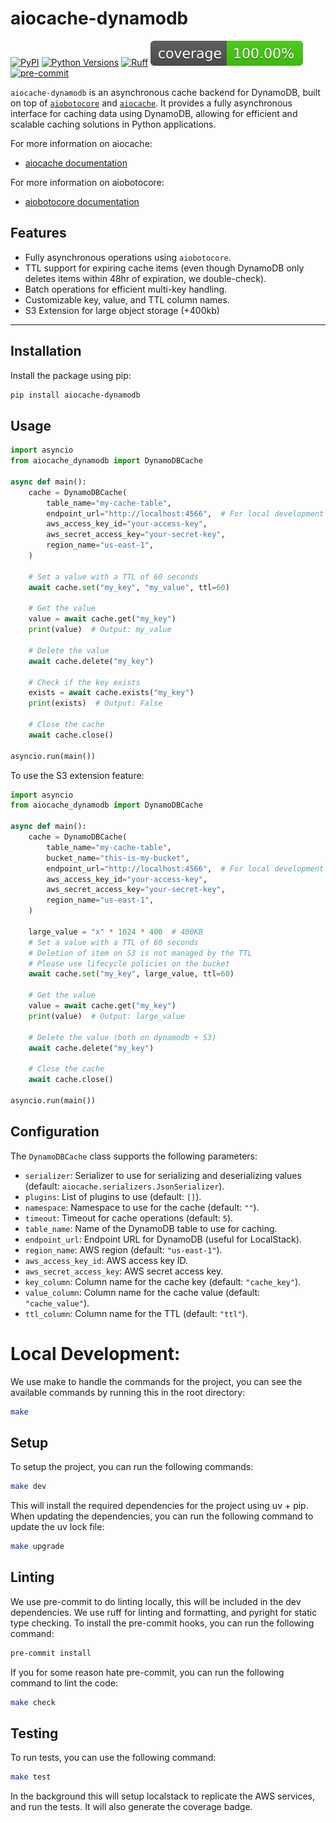 # aiocache-dynamodb

[![PyPI](https://img.shields.io/pypi/v/aiocache-dynamodb)](https://pypi.org/project/aiocache-dynamodb/)
[![Python Versions](https://img.shields.io/pypi/pyversions/aiocache-dynamodb)](https://pypi.org/project/aiocache-dynamodb/)
[![Ruff](https://img.shields.io/endpoint?url=https://raw.githubusercontent.com/astral-sh/ruff/main/assets/badge/v2.json)](https://github.com/astral-sh/ruff)
[![Coverage Status](./coverage-badge.svg?dummy=8484744)](./coverage-badge.svg)
[![pre-commit](https://img.shields.io/badge/pre--commit-enabled-brightgreen?logo=pre-commit&logoColor=white)](https://github.com/pre-commit/pre-commit)

`aiocache-dynamodb` is an asynchronous cache backend for DynamoDB, built on top of [`aiobotocore`](https://github.com/aio-libs/aiobotocore) and [`aiocache`](https://github.com/aio-libs/aiocache). It provides a fully asynchronous interface for caching data using DynamoDB, allowing for efficient and scalable caching solutions in Python applications.

For more information on aiocache:
- [aiocache documentation](https://aiocache.readthedocs.io/en/latest/)

For more information on aiobotocore:
- [aiobotocore documentation](https://aiobotocore.readthedocs.io/en/latest/)

## Features

- Fully asynchronous operations using `aiobotocore`.
- TTL support for expiring cache items (even though DynamoDB only deletes items within 48hr of expiration, we double-check).
- Batch operations for efficient multi-key handling.
- Customizable key, value, and TTL column names.
- S3 Extension for large object storage (+400kb)
---

## Installation

Install the package using pip:

```bash
pip install aiocache-dynamodb
```

## Usage
```python
import asyncio
from aiocache_dynamodb import DynamoDBCache

async def main():
    cache = DynamoDBCache(
        table_name="my-cache-table",
        endpoint_url="http://localhost:4566",  # For local development
        aws_access_key_id="your-access-key",
        aws_secret_access_key="your-secret-key",
        region_name="us-east-1",
    )

    # Set a value with a TTL of 60 seconds
    await cache.set("my_key", "my_value", ttl=60)

    # Get the value
    value = await cache.get("my_key")
    print(value)  # Output: my_value

    # Delete the value
    await cache.delete("my_key")

    # Check if the key exists
    exists = await cache.exists("my_key")
    print(exists)  # Output: False

    # Close the cache
    await cache.close()

asyncio.run(main())
```
To use the S3 extension feature:
```python
import asyncio
from aiocache_dynamodb import DynamoDBCache

async def main():
    cache = DynamoDBCache(
        table_name="my-cache-table",
        bucket_name="this-is-my-bucket",
        endpoint_url="http://localhost:4566",  # For local development
        aws_access_key_id="your-access-key",
        aws_secret_access_key="your-secret-key",
        region_name="us-east-1",
    )

    large_value = "x" * 1024 * 400  # 400KB
    # Set a value with a TTL of 60 seconds
    # Deletion of item on S3 is not managed by the TTL
    # Please use lifecycle policies on the bucket
    await cache.set("my_key", large_value, ttl=60)

    # Get the value
    value = await cache.get("my_key")
    print(value)  # Output: large_value

    # Delete the value (both on dynamodb + S3)
    await cache.delete("my_key")

    # Close the cache
    await cache.close()

asyncio.run(main())
```

## Configuration
The `DynamoDBCache` class supports the following parameters:

- `serializer`: Serializer to use for serializing and deserializing values (default: `aiocache.serializers.JsonSerializer`).
- `plugins`: List of plugins to use (default: `[]`).
- `namespace`: Namespace to use for the cache (default: `""`).
- `timeout`: Timeout for cache operations (default: `5`).
- `table_name`: Name of the DynamoDB table to use for caching.
- `endpoint_url`: Endpoint URL for DynamoDB (useful for LocalStack).
- `region_name`: AWS region (default: `"us-east-1"`).
- `aws_access_key_id`: AWS access key ID.
- `aws_secret_access_key`: AWS secret access key.
- `key_column`: Column name for the cache key (default: `"cache_key"`).
- `value_column`: Column name for the cache value (default: `"cache_value"`).
- `ttl_column`: Column name for the TTL (default: `"ttl"`).


# Local Development:
We use make to handle the commands for the project, you can see the available commands by running this in the root directory:
```bash
make
```

## Setup
To setup the project, you can run the following commands:
```bash
make dev
```
This will install the required dependencies for the project using uv + pip.
When updating the dependencies, you can run the following command to update the uv lock file:
```bash
make upgrade
```

## Linting
We use pre-commit to do linting locally, this will be included in the dev dependencies.
We use ruff for linting and formatting, and pyright for static type checking.
To install the pre-commit hooks, you can run the following command:
```bash
pre-commit install
```
If you for some reason hate pre-commit, you can run the following command to lint the code:
```bash
make check
```

## Testing
To run tests, you can use the following command:
```bash
make test
```
In the background this will setup localstack to replicate the AWS services, and run the tests.
It will also generate the coverage badge.
